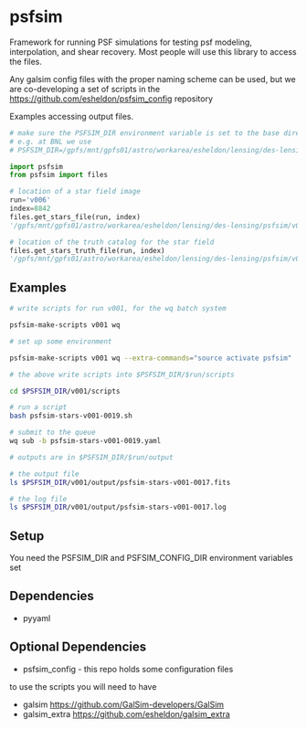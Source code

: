 # psfsim

Framework for running PSF simulations for testing psf modeling, interpolation,
and shear recovery.  Most people will use this library to access the files.

Any galsim config files with the proper naming scheme can be used, but we are
co-developing a set of scripts in the https://github.com/esheldon/psfsim_config
repository

Examples accessing output files.

```python
# make sure the PSFSIM_DIR environment variable is set to the base directory
# e.g. at BNL we use
# PSFSIM_DIR=/gpfs/mnt/gpfs01/astro/workarea/esheldon/lensing/des-lensing/psfsim

import psfsim
from psfsim import files

# location of a star field image
run='v006'
index=8842
files.get_stars_file(run, index)
'/gpfs/mnt/gpfs01/astro/workarea/esheldon/lensing/des-lensing/psfsim/v006/output/psfsim-stars-v006-008842.fits'

# location of the truth catalog for the star field
files.get_stars_truth_file(run, index)
'/gpfs/mnt/gpfs01/astro/workarea/esheldon/lensing/des-lensing/psfsim/v006/output/psfsim-stars-truth-v006-008842.fits'
```

Examples
--------

```bash
# write scripts for run v001, for the wq batch system

psfsim-make-scripts v001 wq

# set up some environment

psfsim-make-scripts v001 wq --extra-commands="source activate psfsim"

# the above write scripts into $PSFSIM_DIR/$run/scripts

cd $PSFSIM_DIR/v001/scripts

# run a script
bash psfsim-stars-v001-0019.sh

# submit to the queue
wq sub -b psfsim-stars-v001-0019.yaml

# outputs are in $PSFSIM_DIR/$run/output

# the output file
ls $PSFSIM_DIR/v001/output/psfsim-stars-v001-0017.fits

# the log file
ls $PSFSIM_DIR/v001/output/psfsim-stars-v001-0017.log
```

Setup
-----

You need the PSFSIM_DIR and PSFSIM_CONFIG_DIR environment variables set

Dependencies
------------

- pyyaml

Optional Dependencies
---------------------

- psfsim_config - this repo holds some configuration files

to use the scripts you will need to have

- galsim https://github.com/GalSim-developers/GalSim
- galsim_extra https://github.com/esheldon/galsim_extra
